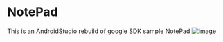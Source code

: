 # NotePad
This is an AndroidStudio rebuild of google SDK sample NotePad
![image](https://user-images.githubusercontent.com/83945136/119346874-55478480-bccd-11eb-9b92-aea8975b68d4.png)
